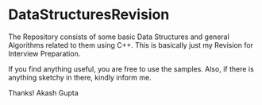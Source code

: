 # DataStructuresRevision
The Repository consists of some basic Data Structures and general Algorithms related to them using C++.
This is basically just my Revision for Interview Preparation. 

If you find anything useful, you are free to use the samples.
Also, if there is anything sketchy in there, kindly inform me.

Thanks!
Akash Gupta

